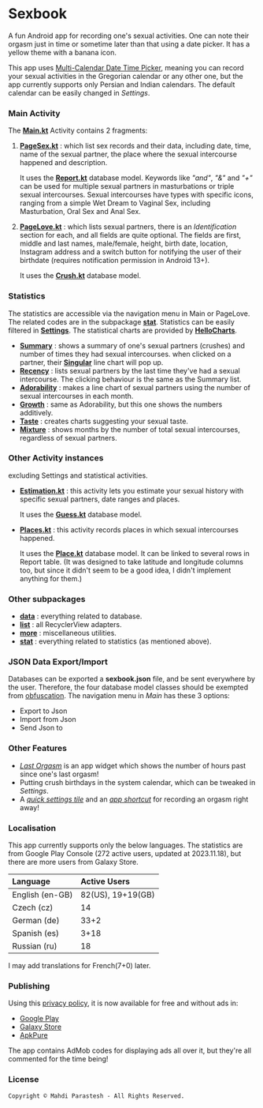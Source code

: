 # Sexbook

A fun Android app for recording one's sexual activities. One can note their orgasm just in time or sometime later than
that using a date picker. It has a yellow theme with a banana icon.

This app uses [Multi-Calendar Date Time Picker](https://github.com/fulcrum6378/mcdtp), meaning you can record your
sexual activities in the Gregorian calendar or any other one, but the app currently supports only Persian and Indian
calendars. The default calendar can be easily changed in *Settings*.

### Main Activity

The [**Main.kt**](app/src/kotlin/ir/mahdiparastesh/sexbook/Main.kt) Activity contains 2 fragments:

1. [**PageSex.kt**](app/src/kotlin/ir/mahdiparastesh/sexbook/PageSex.kt) :
   which list sex records and their data, including date, time, name of the sexual partner, the place where the sexual
   intercourse happened and description.

   It uses the [**Report.kt**](app/src/kotlin/ir/mahdiparastesh/sexbook/data/Report.kt) database model.
   Keywords like *"and"*, *"&"* and *"+"* can be used for multiple sexual partners in masturbations or triple sexual
   intercourses.
   Sexual intercourses have types with specific icons, ranging from a simple Wet Dream to Vaginal Sex,
   including Masturbation, Oral Sex and Anal Sex.
2. [**PageLove.kt**](app/src/kotlin/ir/mahdiparastesh/sexbook/PageLove.kt) :
   which lists sexual partners, there is an *Identification* section for each, and all fields are quite optional.
   The fields are first, middle and last names, male/female, height, birth date, location, Instagram address and a
   switch button for notifying the user of their birthdate (requires notification permission in Android 13+).

   It uses the [**Crush.kt**](app/src/kotlin/ir/mahdiparastesh/sexbook/data/Crush.kt) database model.

### Statistics

The statistics are accessible via the navigation menu in Main or PageLove.
The related codes are in the subpackage [**stat**](app/src/kotlin/ir/mahdiparastesh/sexbook/stat).
Statistics can be easily filtered in [**Settings**](app/src/kotlin/ir/mahdiparastesh/sexbook/Settings.kt).
The statistical charts are provided by [**HelloCharts**](https://github.com/fulcrum6378/HelloCharts).

- [**Summary**](app/src/kotlin/ir/mahdiparastesh/sexbook/stat/Summary.kt) :
  shows a summary of one's sexual partners (crushes) and number of times they had sexual intercourses.
  when clicked on a partner, their [**Singular**](app/src/kotlin/ir/mahdiparastesh/sexbook/stat/Singular.kt)
  line chart will pop up.
- [**Recency**](app/src/kotlin/ir/mahdiparastesh/sexbook/stat/Recency.kt) :
  lists sexual partners by the last time they've had a sexual intercourse.
  The clicking behaviour is the same as the Summary list.
- [**Adorability**](app/src/kotlin/ir/mahdiparastesh/sexbook/stat/Adorability.kt) :
  makes a line chart of sexual partners using the number of sexual intercourses in each month.
- [**Growth**](app/src/kotlin/ir/mahdiparastesh/sexbook/stat/Growth.kt) :
  same as Adorability, but this one shows the numbers additively.
- [**Taste**](app/src/kotlin/ir/mahdiparastesh/sexbook/stat/Taste.kt) :
  creates charts suggesting your sexual taste.
- [**Mixture**](app/src/kotlin/ir/mahdiparastesh/sexbook/stat/Mixture.kt) :
  shows months by the number of total sexual intercourses, regardless of sexual partners.

### Other Activity instances

excluding Settings and statistical activities.

- [**Estimation.kt**](app/src/kotlin/ir/mahdiparastesh/sexbook/Estimation.kt) :
  this activity lets you estimate your sexual history with specific sexual partners, date ranges and places.

  It uses the [**Guess.kt**](app/src/kotlin/ir/mahdiparastesh/sexbook/data/Guess.kt) database model.
- [**Places.kt**](app/src/kotlin/ir/mahdiparastesh/sexbook/Places.kt) :
  this activity records places in which sexual intercourses happened.

  It uses the [**Place.kt**](app/src/kotlin/ir/mahdiparastesh/sexbook/data/Place.kt) database model.
  It can be linked to several rows in Report table. (It was designed to take latitude and longitude columns too,
  but since it didn't seem to be a good idea, I didn't implement anything for them.)

### Other subpackages

- [**data**](app/src/kotlin/ir/mahdiparastesh/sexbook/data) : everything related to database.
- [**list**](app/src/kotlin/ir/mahdiparastesh/sexbook/list) : all RecyclerView adapters.
- [**more**](app/src/kotlin/ir/mahdiparastesh/sexbook/more) : miscellaneous utilities.
- [**stat**](app/src/kotlin/ir/mahdiparastesh/sexbook/stat) : everything related to statistics (as mentioned above).

### JSON Data Export/Import

Databases can be exported a **sexbook.json** file, and be sent everywhere by the user.
Therefore, the four database model classes should be exempted from [obfuscation](app/proguard-rules.pro).
The navigation menu in *Main* has these 3 options:

- Export to Json
- Import from Json
- Send Json to

### Other Features

- [*Last Orgasm*](app/src/kotlin/ir/mahdiparastesh/sexbook/more/LastOrgasm.kt) is an app widget which shows
  the number of hours past since one's last orgasm!
- Putting crush birthdays in the system calendar, which can be tweaked in *Settings*.
- A [*quick settings tile*](app/src/kotlin/ir/mahdiparastesh/sexbook/more/SexTileService.kt) and an
  [*app shortcut*](app/src/res/xml/shortcuts.xml) for recording an orgasm right away!

### Localisation

This app currently supports only the below languages.
The statistics are from Google Play Console (272 active users, updated at 2023.11.18),
but there are more users from Galaxy Store.

| Language        | Active Users      |
|:----------------|:------------------|
| English (en-GB) | 82(US), 19+19(GB) |
| Czech (cz)      | 14                |
| German (de)     | 33+2              |
| Spanish (es)    | 3+18              |
| Russian (ru)    | 18                |

I may add translations for French(7+0) later.

### Publishing

Using this [privacy policy](https://mahdiparastesh.ir/welcome/privacy/sexbook.html),
it is now available for free and without ads in:

- [Google Play](https://play.google.com/store/apps/details?id=ir.mahdiparastesh.sexbook)
- [Galaxy Store](https://galaxystore.samsung.com/detail/ir.mahdiparastesh.sexbook)
- [ApkPure](https://apkpure.com/p/ir.mahdiparastesh.sexbook)

The app contains AdMob codes for displaying ads all over it, but they're all commented for the time being!

### License

```
Copyright © Mahdi Parastesh - All Rights Reserved.
```
